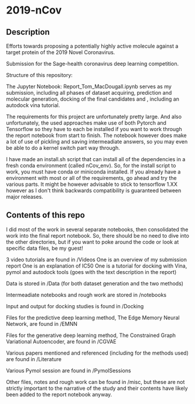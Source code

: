 # 2019-nCov

## Description
Efforts towards proposing a potentially highly active molecule against a target protein of the 2019 Novel Coronavirus. 

Submission for the Sage-health coronavirus deep learning competition. 

Structure of this repository:

The Jupyter Notebook: Report_Tom_MacDougall.ipynb serves as my submission, including all phases of dataset acquiring, prediction and molecular generation, docking of the final candidates and , including an autodock vina tutorial.

The requirements for this project are unfortunately pretty large. And also unfortunately, the used approaches make use of both Pytorch and Tensorflow so they have to each be installed if you want to work through the report notebook from start to finish. The notebook however does make a lot of use of pickling and saving intermeadiate answers, so you may even be able to do a kernel switch part way through. 

I have made an install.sh script that can install all of the dependencies in a fresh conda environment (called nCov_env). So, for the install script to work, you must have conda or miniconda installed. If you already have a environment with most or all of the requirements, go ahead and try the various parts. It might be however advisable to stick to tensorflow 1.XX however as I don't think backwards compatibility is guaranteed between major releases.

## Contents of this repo
I did most of the work in several separate notebooks, then consolidated the work into the final report notebook. So, there should be no need to dive into the other directories, but if you want to poke around the code or look at specific data files, be my guest!

3 video tutorials are found in /Videos
    One is an overview of my submission report
    One is an explanation of IC50
    One is a tutorial for docking with Vina, pymol and autodock tools (goes with the text description in the report)

Data is stored in /Data (for both dataset generation and the two methods)

Intermeadiate notebooks and rough work are stored in /notebooks

Input and output for docking studies is found in /Docking

Files for the predictive deep learning method, The Edge Memory Neural Network, are found in /EMNN

Files for the generative deep learning method, The Constrained Graph Variational Autoencoder, are found in /CGVAE

Various papers mentioned and referenced (including for the methods used) are found in /Literature

Various Pymol session are found in /PymolSessions

Other files, notes and rough work can be found in /misc, but these are not strictly important to the narrative of the study and their contents have likely been added to the report notebook anyway.
